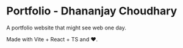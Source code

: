 # Portfolio - Dhananjay Choudhary 
A portfolio website that might see web one day.

Made with Vite + React + TS and ❤️.
